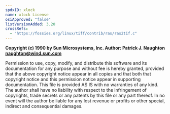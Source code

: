 ```yaml
---
spdxID: xlock
name: xlock License
osiApproved: "false"
listVersionAdded: 3.20
crossRefs: 
  - "https://fossies.org/linux/tiff/contrib/ras/ras2tif.c"
---
```


**Copyright (c) 1990 by Sun Microsystems, Inc. Author: Patrick J. Naughton naughton@wind.sun.com**

Permission to use, copy, modify, and distribute this software and its documentation for any purpose and without fee is hereby granted, provided that the above copyright notice appear in all copies and that both that copyright notice and this permission notice appear in supporting documentation. This file is provided AS IS with no warranties of any kind. The author shall have no liability with respect to the infringement of copyrights, trade secrets or any patents by this file or any part thereof. In no event will the author be liable for any lost revenue or profits or other special, indirect and consequential damages.
